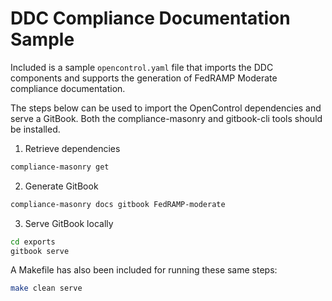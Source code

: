 # DDC Compliance Documentation Sample

Included is a sample `opencontrol.yaml` file that imports the DDC components and supports the generation of FedRAMP Moderate compliance documentation.

The steps below can be used to import the OpenControl dependencies and serve a GitBook. Both the compliance-masonry and gitbook-cli tools should be installed.

1. Retrieve dependencies

```sh
compliance-masonry get
```

2. Generate GitBook

```sh
compliance-masonry docs gitbook FedRAMP-moderate
```

3. Serve GitBook locally

```sh
cd exports
gitbook serve
```

A Makefile has also been included for running these same steps:

```sh
make clean serve
```